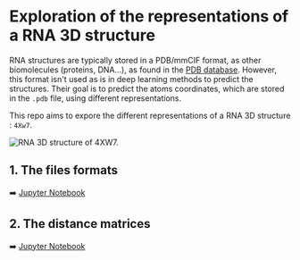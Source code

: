 # Exploration of the representations of a RNA 3D structure

RNA structures are typically stored in a PDB/mmCIF format, as other biomolecules (proteins, DNA...), as found in the [PDB database](https://www.rcsb.org/). However, this format isn't used as is in deep learning methods to predict the structures. Their goal is to predict the atoms coordinates, which are stored in the ``.pdb`` file, using different representations. 

This repo aims to expore the different representations of a RNA 3D structure : ``4Xw7``.

![RNA 3D structure of 4XW7.](4Xw7.gif)

## 1. The files formats 

➡️ [Jupyter Notebook](./1.%20Files%20formats.ipynb)

## 2. The distance matrices

➡️ [Jupyter Notebook](./2.%20Distance%20Matrix.ipynb)